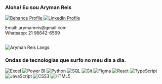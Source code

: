 <div class="contact-info">
  <h3 class="contact-title">Aloha! Eu sou Aryman Reis </h3>
  <div class="social-links">
    <a href="https://www.behance.net/arymanreis" target="_blank">
      <img src="https://img.shields.io/badge/-Behance-blue?style=for-the-badge&logo=behance&logoColor=white" alt="Behance Profile" />
    </a>
    <a href="https://www.linkedin.com/in/arymanreis/" target="_blank">
      <img src="https://img.shields.io/badge/LinkedIn-0077B5?style=for-the-badge&logo=linkedin&logoColor=white" alt="LinkedIn Profile" />
    </a>
  </div>
  <p class="contact-details">
    Email: arymanreis@gmail.com <br>
    Whatsapp: 21 98642-6569
  </p>
</div>

##

![Aryman Reis Langs](https://github-readme-stats.vercel.app/api/top-langs/?username=ArymanReis&layout=compact)

### Ondas de tecnologias que surfo no meu dia a dia.

<div class="skill-badges">
  <img src="https://img.shields.io/badge/Excel-20336F?style=for-the-badge&logo=microsoft-excel&logoColor=white" alt="Excel" />
  <img src="https://img.shields.io/badge/Power_BI-0106EF?style=for-the-badge&logo=powerbi&logoColor=white" alt="Power BI" />
  <img src="https://img.shields.io/badge/Python-3670A0?style=for-the-badge&logo=python&logoColor=white" alt="Python" />
  <img src="https://img.shields.io/badge/SQL-E34F26?style=for-the-badge&logo=logo=mysql&logoColor=white" alt="SQL" />
  <img src="https://img.shields.io/badge/GIT-E44C30?style=for-the-badge&logo=git&logoColor=white" alt="Git" />
  <img src="https://img.shields.io/badge/Figma-F24E1E?style=for-the-badge&logo=figma&logoColor=white" alt="Figma" />
  <img src="https://img.shields.io/badge/React-20232A?style=for-the-badge&logo=react&logoColor=61DAFB" alt="React" />
  <img src="https://img.shields.io/badge/TypeScript-007ACC?style=for-the-badge&logo=typescript&logoColor=white" alt="TypeScript" />
  <img src="https://img.shields.io/badge/JavaScript-F7DF1E?style=for-the-badge&logo=javascript&logoColor=black" alt="JavaScript" />
  <img src="https://img.shields.io/badge/CSS3-1572B6?style=for-the-badge&logo=css3&logoColor=white" alt="CSS3" />
  <img src="https://img.shields.io/badge/HTML5-E34F26?style=for-the-badge&logo=html5&logoColor=white" alt="HTML5" />
</div>


